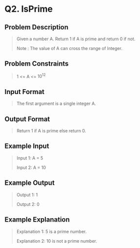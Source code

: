 # Q2. IsPrime

## Problem Description
> Given a number A. Return 1 if A is prime and return 0 if not. 
> 
> Note : The value of A can cross the range of Integer.


## Problem Constraints
> 1 <= A <= $10^{12}$


## Input Format
> The first argument is a single integer A.


## Output Format
> Return 1 if A is prime else return 0.


## Example Input
> Input 1: A = 5
>
> Input 2: A = 10


## Example Output
> Output 1: 1
> 
> Output 2: 0


## Example Explanation
> Explanation 1: 5 is a prime number.
> 
> Explanation 2: 10 is not a prime number.
